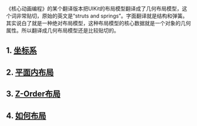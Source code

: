 《核心动画编程》的某个翻译版本把UIKit的布局模型翻译成了几何布局模型，这个词非常贴切，原始的英文是“struts and springs”。字面翻译就是结构和弹簧。其实说白了就是一种绝对布局模型，这种布局模型的核心数据就是一个对象的几何属性。所以翻译成几何布局模型还是比较贴切的。

## 1. [坐标系](coordinate.md)
## 2. [平面内布局](gemotry.md)
## 3. [Z-Order布局](zorder.md)
## 4. [如何布局](howlayout.md)
